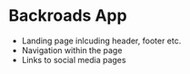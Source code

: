 # Backroads App

- Landing page inlcuding header, footer etc.
- Navigation within the page
- Links to social media pages
